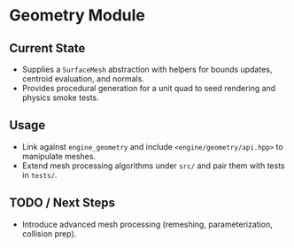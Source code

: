 # Geometry Module

## Current State

- Supplies a `SurfaceMesh` abstraction with helpers for bounds updates, centroid evaluation, and normals.
- Provides procedural generation for a unit quad to seed rendering and physics smoke tests.

## Usage

- Link against `engine_geometry` and include `<engine/geometry/api.hpp>` to manipulate meshes.
- Extend mesh processing algorithms under `src/` and pair them with tests in `tests/`.

## TODO / Next Steps

- Introduce advanced mesh processing (remeshing, parameterization, collision prep).
